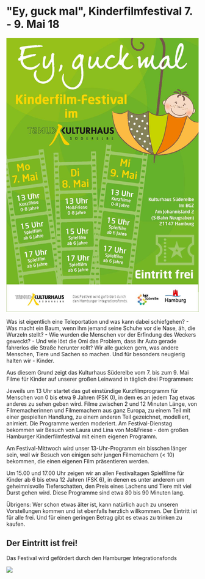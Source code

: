 # "Ey, guck mal", Kinderfilmfestival 7. - 9. Mai 18 

![](/img/Kinderfilmfetival.jpg)

Was ist eigentlich eine Teleportation und was kann dabei schiefgehen? - Was macht ein
Baum, wenn ihm jemand seine Schuhe vor die Nase, äh, die Wurzeln stellt? - 
Wie wurden die Menschen vor der Erfindung des Weckers geweckt? - Und wie löst die Omi 
das Problem, dass ihr Auto gerade fahrerlos die Straße herunter rollt? Wir alle gucken gern,
was andere Menschen, Tiere und Sachen so machen. Und für besonders neugierig halten wir - Kinder.
 
Aus diesem Grund zeigt das Kulturhaus Süderelbe vom 7. bis zum 9. Mai Filme für Kinder auf
unserer großen Leinwand in täglich drei Programmen: 

Jeweils um 13 Uhr startet das gut einstündige Kurzfilmprogramm für Menschen von 0 bis etwa 9
Jahren (FSK 0), in dem es an jedem Tag etwas anderes zu sehen geben wird. Filme zwischen 2
und 12 Minuten Länge, von Filmemacherinnen und Filmemachern aus ganz Europa, zu einem Teil
mit einer gespielten Handlung, zu einem anderen Teil gezeichnet, modelliert, animiert. Die
Programme werden moderiert. Am Festival-Dienstag bekommen wir Besuch von Laura und Lina
von Mo&Friese - dem großen Hamburger Kinderfilmfestival mit einem eigenen Programm.

Am Festival-Mittwoch wird unser 13-Uhr-Programm ein bisschen länger sein, weil wir Besuch von
einigen sehr jungen Filmemachern (< 10) bekommen, die einen eigenen Film präsentieren werden.

Um 15.00 und 17.00 Uhr zeigen wir an allen Festivaltagen Spielfilme für Kinder ab 6 bis etwa 12
Jahren (FSK 6), in denen es unter anderem um geheimnisvolle Tieferschatten, den Preis eines
Lachens und Tiere mit viel Durst gehen wird. Diese Programme sind etwa 80 bis 90 Minuten lang.

Übrigens: Wer schon etwas älter ist, kann natürlich auch zu unseren Vorstellungen kommen und
ist ebenfalls herzlich willkommen. Der Eintritt ist für alle frei. Und für einen geringen Betrag gibt es
etwas zu trinken zu kaufen.

## Der Eintritt ist frei!

Das Festival wird gefördert durch den Hamburger Integrationsfonds

![](/img/HH_4C-positiv.jpg)

